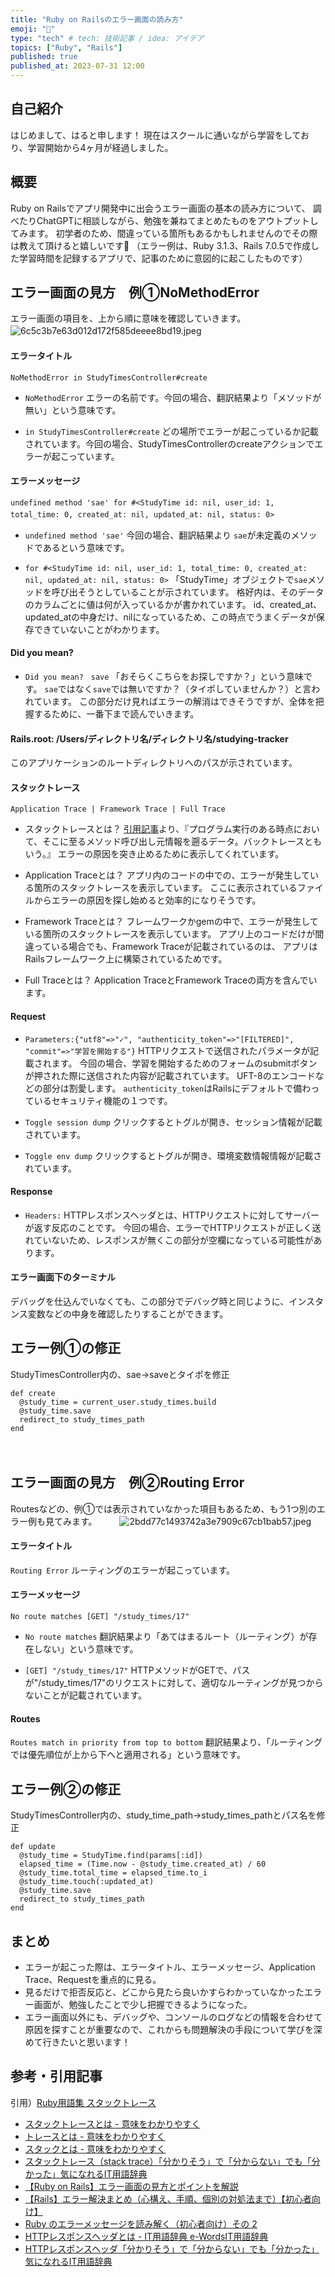 ```yaml
---
title: "Ruby on Railsのエラー画面の読み方"
emoji: "📝"
type: "tech" # tech: 技術記事 / idea: アイデア
topics: ["Ruby", "Rails"]
published: true
published_at: 2023-07-31 12:00
---
```

## 自己紹介
はじめまして、はると申します！
現在はスクールに通いながら学習をしており、学習開始から4ヶ月が経過しました。
　
## 概要
Ruby on Railsでアプリ開発中に出会うエラー画面の基本の読み方について、
調べたりChatGPTに相談しながら、勉強を兼ねてまとめたものをアウトプットしてみます。
初学者のため、間違っている箇所もあるかもしれませんのでその際は教えて頂けると嬉しいです🙇
（エラー例は、Ruby 3.1.3、Rails 7.0.5で作成した学習時間を記録するアプリで、記事のために意図的に起こしたものです）
　
## エラー画面の見方　例①NoMethodError
エラー画面の項目を、上から順に意味を確認していきます。
　　
![6c5c3b7e63d012d172f585deeee8bd19.jpeg](https://qiita-image-store.s3.ap-northeast-1.amazonaws.com/0/3471604/8a1c7c9e-1f75-92a8-27c0-004a9ec079c1.jpeg)
　
#### エラータイトル
`NoMethodError in StudyTimesController#create`

- `NoMethodError`
    エラーの名前です。今回の場合、翻訳結果より「メソッドが無い」という意味です。

- `in StudyTimesController#create`
    どの場所でエラーが起こっているか記載されています。今回の場合、StudyTimesControllerのcreateアクションでエラーが起こっています。
　
#### エラーメッセージ
`undefined method 'sae' for #<StudyTime id: nil, user_id: 1, total_time: 0, created_at: nil, updated_at: nil, status: 0>`
　
- `undefined method 'sae'`
    今回の場合、翻訳結果より `sae`が未定義のメソッドであるという意味です。

- `for #<StudyTime id: nil, user_id: 1, total_time: 0, created_at: nil, updated_at: nil, status: 0>`
    「StudyTime」オブジェクトで`sae`メソッドを呼び出そうとしていることが示されています。
    格好内は、そのデータのカラムごとに値は何が入っているかが書かれています。
    id、created_at、updated_atの中身だけ、nilになっているため、この時点でうまくデータが保存できていないことがわかります。
　
#### Did you mean?
- `Did you mean?　save`
    「おそらくこちらをお探しですか？」という意味です。
    `sae`ではなく`save`では無いですか？（タイポしていませんか？）と言われています。
    この部分だけ見ればエラーの解消はできそうですが、全体を把握するために、一番下まで読んでいきます。
　
#### Rails.root: /Users/ディレクトリ名/ディレクトリ名/studying-tracker
このアプリケーションのルートディレクトリへのパスが示されています。
　
#### スタックトレース
`Application Trace | Framework Trace | Full Trace`
- スタックトレースとは？
    [引用記事](#参考引用記事)より、『プログラム実行のある時点において、そこに至るメソッド呼び出し元情報を遡るデータ。バックトレースともいう。』
    エラーの原因を突き止めるために表示してくれています。

- Application Traceとは？
    アプリ内のコードの中での、エラーが発生している箇所のスタックトレースを表示しています。
    ここに表示されているファイルからエラーの原因を探し始めると効率的になりそうです。

- Framework Traceとは？
    フレームワークかgemの中で、エラーが発生している箇所のスタックトレースを表示しています。
    アプリ上のコードだけが間違っている場合でも、Framework Traceが記載されているのは、 アプリはRailsフレームワーク上に構築されているためです。

- Full Traceとは？
    Application TraceとFramework Traceの両方を含んでいます。
　
#### Request
- `Parameters:{"utf8"=>"✓", "authenticity_token"=>"[FILTERED]", "commit"=>"学習を開始する"}`
    HTTPリクエストで送信されたパラメータが記載されます。
    今回の場合、学習を開始するためのフォームのsubmitボタンが押された際に送信された内容が記載されています。
    UFT-8のエンコードなどの部分は割愛します。
    `authenticity_token`はRailsにデフォルトで備わっているセキュリティ機能の１つです。

- `Toggle session dump`
    クリックするとトグルが開き、セッション情報が記載されています。

- `Toggle env dump`
    クリックするとトグルが開き、環境変数情報情報が記載されています。
　
#### Response
- `Headers:`
        HTTPレスポンスヘッダとは、HTTPリクエストに対してサーバーが返す反応のことです。
        今回の場合、エラーでHTTPリクエストが正しく送れていないため、レスポンスが無くこの部分が空欄になっている可能性があります。
　
#### エラー画面下のターミナル
デバッグを仕込んでいなくても、この部分でデバッグ時と同じように、インスタンス変数などの中身を確認したりすることができます。
　
## エラー例①の修正
StudyTimesController内の、sae→saveとタイポを修正
```
def create
  @study_time = current_user.study_times.build
  @study_time.save
  redirect_to study_times_path
end
```
　
## エラー画面の見方　例②Routing Error
Routesなどの、例①では表示されていなかった項目もあるため、もう1つ別のエラー例も見てみます。
　　
![2bdd77c1493742a3e7909c67cb1bab57.jpeg](https://qiita-image-store.s3.ap-northeast-1.amazonaws.com/0/3471604/7dc0bbb9-62b4-4fff-1a1f-b877d6718991.jpeg)
　
#### エラータイトル
`Routing Error`
ルーティングのエラーが起こっています。
　
#### エラーメッセージ
`No route matches [GET] "/study_times/17"`

- `No route matches`
    翻訳結果より「あてはまるルート（ルーティング）が存在しない」という意味です。

- `[GET] "/study_times/17"`
    HTTPメソッドがGETで、パスが"/study_times/17"のリクエストに対して、適切なルーティングが見つからないことが記載されています。
　
#### Routes
`Routes match in priority from top to bottom`
翻訳結果より、「ルーティングでは優先順位が上から下へと適用される」という意味です。
　
## エラー例②の修正
StudyTimesController内の、study_time_path→study_times_pathとパス名を修正
```
def update
  @study_time = StudyTime.find(params[:id])
  elapsed_time = (Time.now - @study_time.created_at) / 60
  @study_time.total_time = elapsed_time.to_i
  @study_time.touch(:updated_at)
  @study_time.save
  redirect_to study_times_path
end
```

## まとめ
- エラーが起こった際は、エラータイトル、エラーメッセージ、Application Trace、Requestを重点的に見る。
- 見るだけで拒否反応と、どこから見たら良いかすらわかっていなかったエラー画面が、勉強したことで少し把握できるようになった。
- エラー画面以外にも、デバッグや、コンソールのログなどの情報を合わせて原因を探すことが重要なので、これからも問題解決の手段について学びを深めて行きたいと思います！
　
## 参考・引用記事
引用）[Ruby用語集 スタックトレース](https://docs.ruby-lang.org/ja/latest/doc/glossary.html#sa:~:text=%E3%82%AB%E3%83%AB%E3%82%B9%E3%82%B3%E3%83%BC%E3%83%97-,%E3%82%B9%E3%82%BF%E3%83%83%E3%82%AF%E3%83%88%E3%83%AC%E3%83%BC%E3%82%B9,-stack%20trace)

- [スタックトレースとは - 意味をわかりやすく](https://e-words.jp/w/スタックトレース.html)
- [トレースとは - 意味をわかりやすく](https://e-words.jp/w/トレース.html)
- [スタックとは - 意味をわかりやすく](https://e-words.jp/w/スタック.html)
- [スタックトレース（stack trace）「分かりそう」で「分からない」でも「分かった」気になれるIT用語辞典](https://wa3.i-3-i.info/word13281.html)
- [【Ruby on Rails】エラー画面の見方とポイントを解説](https://ichigick.com/rails-error-view/)
- [【Rails】エラー解決まとめ（心構え、手順、個別の対処法まで）【初心者向け】](https://ichigick.com/rails-error-summary/)
- [Ruby のエラーメッセージを読み解く（初心者向け）その 2](https://qiita.com/scivola/items/77017693de371ab49667)
- [HTTPレスポンスヘッダとは - IT用語辞典 e-WordsIT用語辞典](https://e-words.jp/w/HTTPレスポンスヘッダ.html)
- [HTTPレスポンスヘッダ「分かりそう」で「分からない」でも「分かった」気になれるIT用語辞典](https://wa3.i-3-i.info/word1847.html)
